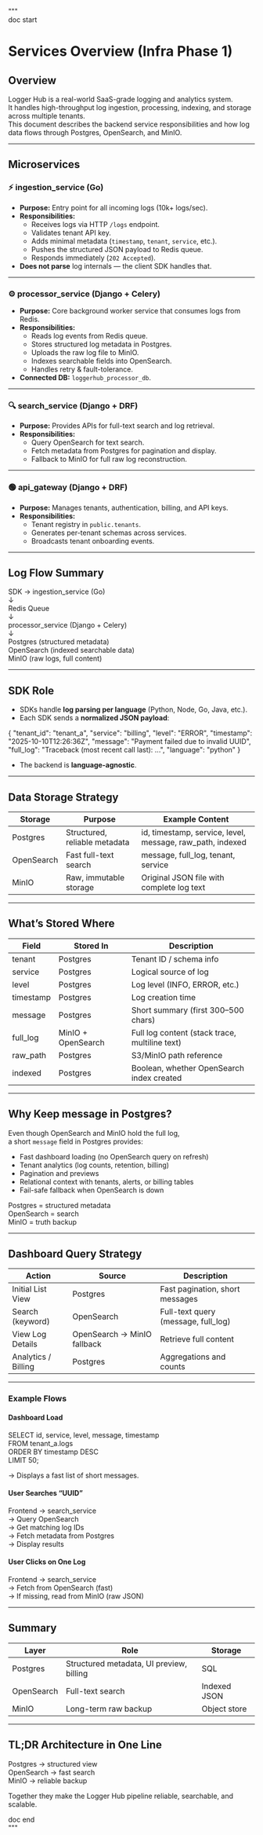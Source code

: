 """  
doc start  

# Services Overview (Infra Phase 1)

## Overview
Logger Hub is a real-world SaaS-grade logging and analytics system.  
It handles high-throughput log ingestion, processing, indexing, and storage across multiple tenants.  
This document describes the backend service responsibilities and how log data flows through Postgres, OpenSearch, and MinIO.

---

## Microservices

### ⚡ ingestion_service (Go)
- **Purpose:** Entry point for all incoming logs (10k+ logs/sec).
- **Responsibilities:**
  - Receives logs via HTTP `/logs` endpoint.
  - Validates tenant API key.
  - Adds minimal metadata (`timestamp`, `tenant`, `service`, etc.).
  - Pushes the structured JSON payload to Redis queue.
  - Responds immediately (`202 Accepted`).
- **Does not parse** log internals — the client SDK handles that.

---

### ⚙️ processor_service (Django + Celery)
- **Purpose:** Core background worker service that consumes logs from Redis.
- **Responsibilities:**
  - Reads log events from Redis queue.
  - Stores structured log metadata in Postgres.
  - Uploads the raw log file to MinIO.
  - Indexes searchable fields into OpenSearch.
  - Handles retry & fault-tolerance.
- **Connected DB:** `loggerhub_processor_db`.

---

### 🔍 search_service (Django + DRF)
- **Purpose:** Provides APIs for full-text search and log retrieval.
- **Responsibilities:**
  - Query OpenSearch for text search.
  - Fetch metadata from Postgres for pagination and display.
  - Fallback to MinIO for full raw log reconstruction.

---

### 🟢 api_gateway (Django + DRF)
- **Purpose:** Manages tenants, authentication, billing, and API keys.
- **Responsibilities:**
  - Tenant registry in `public.tenants`.
  - Generates per-tenant schemas across services.
  - Broadcasts tenant onboarding events.

---

## Log Flow Summary

SDK → ingestion_service (Go)  
↓  
Redis Queue  
↓  
processor_service (Django + Celery)  
↓  
Postgres  (structured metadata)  
OpenSearch (indexed searchable data)  
MinIO      (raw logs, full content)

---

## SDK Role

- SDKs handle **log parsing per language** (Python, Node, Go, Java, etc.).
- Each SDK sends a **normalized JSON payload**:

{
  "tenant_id": "tenant_a",
  "service": "billing",
  "level": "ERROR",
  "timestamp": "2025-10-10T12:26:36Z",
  "message": "Payment failed due to invalid UUID",
  "full_log": "Traceback (most recent call last): ...",
  "language": "python"
}

- The backend is **language-agnostic**.

---

## Data Storage Strategy

| Storage | Purpose | Example Content |
|----------|----------|-----------------|
| Postgres | Structured, reliable metadata | id, timestamp, service, level, message, raw_path, indexed |
| OpenSearch | Fast full-text search | message, full_log, tenant, service |
| MinIO | Raw, immutable storage | Original JSON file with complete log text |

---

## What’s Stored Where

| Field | Stored In | Description |
|--------|------------|-------------|
| tenant | Postgres | Tenant ID / schema info |
| service | Postgres | Logical source of log |
| level | Postgres | Log level (INFO, ERROR, etc.) |
| timestamp | Postgres | Log creation time |
| message | Postgres | Short summary (first 300–500 chars) |
| full_log | MinIO + OpenSearch | Full log content (stack trace, multiline text) |
| raw_path | Postgres | S3/MinIO path reference |
| indexed | Postgres | Boolean, whether OpenSearch index created |

---

## Why Keep message in Postgres?

Even though OpenSearch and MinIO hold the full log,  
a short `message` field in Postgres provides:
- Fast dashboard loading (no OpenSearch query on refresh)
- Tenant analytics (log counts, retention, billing)
- Pagination and previews
- Relational context with tenants, alerts, or billing tables
- Fail-safe fallback when OpenSearch is down

Postgres = structured metadata  
OpenSearch = search  
MinIO = truth backup

---

## Dashboard Query Strategy

| Action | Source | Description |
|--------|---------|-------------|
| Initial List View | Postgres | Fast pagination, short messages |
| Search (keyword) | OpenSearch | Full-text query (message, full_log) |
| View Log Details | OpenSearch → MinIO fallback | Retrieve full content |
| Analytics / Billing | Postgres | Aggregations and counts |

---

### Example Flows

#### Dashboard Load
SELECT id, service, level, message, timestamp  
FROM tenant_a.logs  
ORDER BY timestamp DESC  
LIMIT 50;

→ Displays a fast list of short messages.

#### User Searches “UUID”
Frontend → search_service  
→ Query OpenSearch  
→ Get matching log IDs  
→ Fetch metadata from Postgres  
→ Display results

#### User Clicks on One Log
Frontend → search_service  
→ Fetch from OpenSearch (fast)  
→ If missing, read from MinIO (raw JSON)

---

## Summary

| Layer | Role | Storage |
|--------|------|----------|
| Postgres | Structured metadata, UI preview, billing | SQL |
| OpenSearch | Full-text search | Indexed JSON |
| MinIO | Long-term raw backup | Object store |

---

## TL;DR Architecture in One Line

Postgres → structured view  
OpenSearch → fast search  
MinIO → reliable backup  

Together they make the Logger Hub pipeline reliable, searchable, and scalable.  

doc end  
"""

